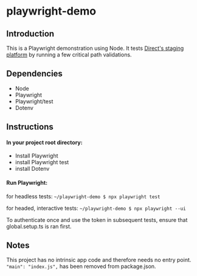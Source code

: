 # playwright-demo

## Introduction
This is a Playwright demonstration using Node. It tests [Direct's staging platform](https://staging.getdirect.io/sign-in) by running a few critical path validations.

## Dependencies
* Node
* Playwright
* Playwright/test
* Dotenv

## Instructions
#### In your project root directory:
  
* Install Playwright
* install Playwright test
* install Dotenv

#### Run Playwright:
  for headless tests:  `~/playwright-demo $ npx playwright test`

  for headed, interactive tests:  `~/playwright-demo $ npx playwright --ui`
  
  To authenticate once and use the token in subsequent tests, ensure that global.setup.ts is ran first.

## Notes
This project has no intrinsic app code and therefore needs no entry point. `"main": "index.js",` has been removed from package.json.